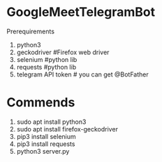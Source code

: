 # GoogleMeetTelegramBot
Prerequirements
1. python3
2. geckodriver #Firefox web driver
3. selenium #python lib
4. requests #python lib
5. telegram API token # you can get @BotFather


# Commends

1. sudo apt install python3
2. sudo apt install firefox-geckodriver 
3. pip3 install selenium
4. pip3 install requests
5. python3 server.py
